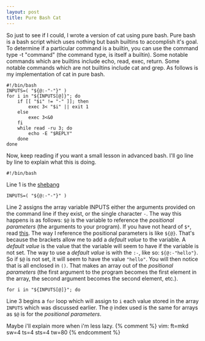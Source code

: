 ```yaml
---
layout: post
title: Pure Bash Cat
---
```

So just to see if I could, I wrote a version of cat using pure bash. Pure bash
is a bash script which uses nothing but bash builtins to accomplish it's goal.
To determine if a particular command is a builtin, you can use the command type
-t "command" (the command type, is itself a builtin). Some notable commands
which are builtins include echo, read, exec, return. Some notable commands which
are not builtins include cat and grep. As follows is my implementation of cat in
pure bash.

	#!/bin/bash
	INPUTS=( "${@:-"-"}" )
	for i in "${INPUTS[@]}"; do
		if [[ "$i" != "-" ]]; then
			exec 3< "$i" || exit 1
		else
			exec 3<&0
		fi
		while read -ru 3; do
			echo -E "$REPLY"
		done
	done

Now, keep reading if you want a small lesson in advanced bash.  I'll go line by
line to explain what this is doing.

	#!/bin/bash
Line 1 is the [shebang](http://en.wikipedia.org/wiki/Shebang_%28Unix%29)

	INPUTS=( "${@:-"-"}" )
Line 2 assigns the array variable INPUTS either the arguments provided on the
command line if they exist, or the single character `-`. The way this happens is
as follows: `$@` is the variable to reference the _positional parameters_ (the
arguments to your program). If you have not heard of `$*`, read
[this](http://bash-hackers.org/wiki/doku.php/scripting/posparams#mass_usage).
The way I reference the positional parameters is like `${@}`. That's because the
brackets allow me to add a _default value_ to the variable. A _default value_ is
the value that the variable will seem to have if the variable is not set. The
way to use a _default value_ is with the `:-`, like so: `${@:-"hello"}`. So if
`$@` is not set, it will seem to have the value `"hello"`. You will then notice
that is all enclosed in `()`. That makes an array out of the _positional
parameters_ (the first argument to the program becomes the first element in the
array, the second argument becomes the second element, etc.).

	for i in "${INPUTS[@]}"; do
Line 3 begins a `for` loop which will assign to `i` each value stored in the
array `INPUTS` which was discussed earlier. The `@` index used is the same for
arrays as `$@` is for the _positional parameters_.

Maybe i'll explain more when i'm less lazy.
{% comment %}
vim: ft=mkd sw=4 ts=4 sts=4 tw=80
{% endcomment %}
